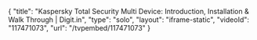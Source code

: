 {
    "title": "Kaspersky Total Security Multi Device: Introduction, Installation & Walk Through | Digit.in",
    "type": "solo",
    "layout": "iframe-static",
    "videoId": "117471073",
    "url": "\/tvpembed\/117471073"
}